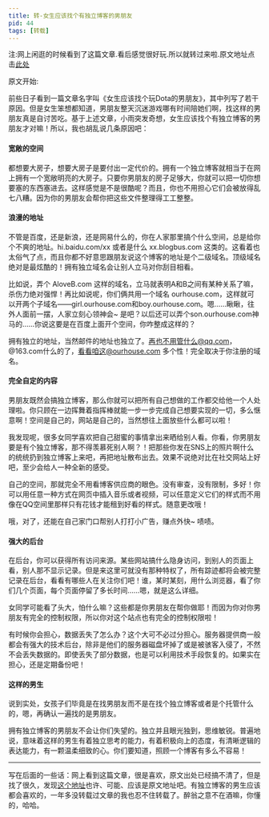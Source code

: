 ```yaml
---
title: 转-女生应该找个有独立博客的男朋友
pid: 44
tags: [转载]
---
```

注:网上闲逛的时候看到了这篇文章.看后感觉很好玩.所以就转过来啦.原文地址点击[此处](http://www.binjoo.net/2011/02/girl-should-have-boyfriend-with-i-blog)

原文开始:

前些日子看到一篇文章名字叫《女生应该找个玩Dota的男朋友》，其中列写了若干原因。但是女生笨想都知道，男朋友整天沉迷游戏哪有时间陪她们啊，找这样的男朋友真是自讨苦吃。基于上述文章，小雨突发奇想，女生应该找个有独立博客的男朋友才对嘛！所以，我也胡乱说几条原因吧：
#### 宽敞的空间
都想要大房子，想要大房子是要付出一定代价的。拥有一个独立博客就相当于在网上拥有一个宽敞明亮的大房子。只要你男朋友的房子足够大，你就可以把一切你想要塞的东西塞进去。这样感觉是不是很酷呢？而且，你也不用担心它们会被放得乱七八糟。因为你的男朋友会帮你把这些文件整理得工工整整。
#### 浪漫的地址
不管是百度，还是新浪，还是网易什么的，你在人家那里搞个什么空间，总是给你个不爽的地址。hi.baidu.com/xx 或者是什么 xx.blogbus.com 这类的。这看着也太俗气了点，而且你都不好意思跟朋友说这个博客的地址是个二级域名。顶级域名绝对是最炫酷的！拥有独立域名会让别人立马对你刮目相看。

比如说，弄个 AloveB.com 这样的域名，立马就表明A和B之间有某种关系了嘛，杀伤力绝对强悍！再比如说呢，你们俩共用一个域名 ourhouse.com，这样就可以开两个子域名——girl.ourhouse.com和boy.ourhouse.com。嗯……瞅瞅，往外人面前一摆，人家立刻心领神会~ 是吧？以后还可以弄个son.ourhouse.com神马的……你说这要是在百度上面开个空间，你咋整成这样的？

拥有独立的地址，当然邮件的地址也独立了。再也不用管什么@qq.com，@163.com什么的了，看看咱这@ourhouse.com 多个性！完全取决于你注册的域名。
#### 完全自定的内容
男朋友既然会搞独立博客，那么你就可以把所有自己想做的工作都交给他一个人处理啦。你只顾在一边挥舞着指挥棒就能一步一步完成自己想要实现的一切，多么惬意啊！空间是自己的，网站是自己的，当然想往上面放些什么都可以啦！

我发现呢，很多女同学喜欢把自己甜蜜的事情拿出来晒给别人看。你看，你男朋友要是有个独立博客，那不得羡慕死别人啊？！把那些你发在SNS上的照片啊什么的统统扔到独立博客上来吧，再把地址散布出去。效果不说绝对比在社交网站上好吧，至少会给人一种全新的感受。

自己的空间，那就完全不用看博客供应商的眼色。没有审查，没有限制，多好！你可以用任意一种方式在网页中插入音乐或者视频，可以任意定义它们的样式而不用像在QQ空间里那样只有花钱才能租到好看的样式。随意更改哦！

哦，对了，还能在自己家门口帮别人打打小广告，赚点外快~ 啧啧。
#### 强大的后台
在后台，你可以获得所有访问来源。某些网站搞什么隐身访问，到别人的页面上看，别人那不显示记录。但是来这里可就没有那种特权了，所有踪迹都将会被完整记录在后台，看看有哪些人在关注你们吧！谁，某时某刻，用什么浏览器，看了你们几个页面，每个页面停留了多长时间……嗯，就是这么详细。

女同学可能看了头大，怕什么嘛？这些都是你男朋友在帮你做耶！而因为你对你男朋友有完全的控制权限，所以你对这个站点也有完全的控制权限啦！

有时候你会担心，数据丢失了怎么办？这个大可不必过分担心。服务器提供商一般都会有强大的技术后台，除非是他们的服务器磁盘坏掉了或是被骇客入侵了，不然不会丢失数据的。即使丢失了部分数据，也是可以利用技术手段恢复的。如果实在担心，还是定期备份吧！
#### 这样的男生
说到实处，女孩子们毕竟是在找男朋友而不是在找个独立博客或者是个托管什么的，嗯，再确认一遍找的是男朋友。

拥有独立博客的男朋友不会让你们失望的。独立并且眼光独到，思维敏锐。普遍地说，意味着这样的男生有着独立思考的能力，有着积极向上的态度，有清晰逻辑的表达能力，有一颗温柔细致的心。你们要知道，照顾一个博客有多么不容易！

- - -

写在后面的一些话：网上看到这篇文章，很是喜欢，原文出处已经搞不清了，但是找了很久，发现[这个地址](http://www.7lemon.net/2010/06/girl-should-have-boyfriend-with-i-blog.html)也许、可能、应该是原文地址吧。有独立博客的男生应该都会喜欢的，一年多没转载过文章的我也忍不住转载了。醉翁之意不在酒嘛，你懂的，哈哈。
